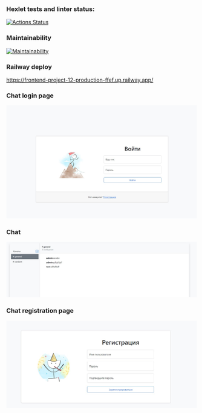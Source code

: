 ### Hexlet tests and linter status:
[![Actions Status](https://github.com/antonkrupin/frontend-project-12/workflows/hexlet-check/badge.svg)](https://github.com/antonkrupin/frontend-project-12/actions)

### Maintainability
[![Maintainability](https://api.codeclimate.com/v1/badges/60e0626d70bcf6717e58/maintainability)](https://codeclimate.com/github/antonkrupin/frontend-project-12/maintainability)

### Railway deploy
https://frontend-project-12-production-ffef.up.railway.app/

### Chat login page
![Chat login page](https://github.com/antonkrupin/frontend-project-12/raw/main/screenshots/1.jpg)

### Chat
![Chat](https://github.com/antonkrupin/frontend-project-12/raw/main/screenshots/2.jpg)

### Chat registration page
![Chat registration page](https://github.com/antonkrupin/frontend-project-12/raw/main/screenshots/3.jpg)


